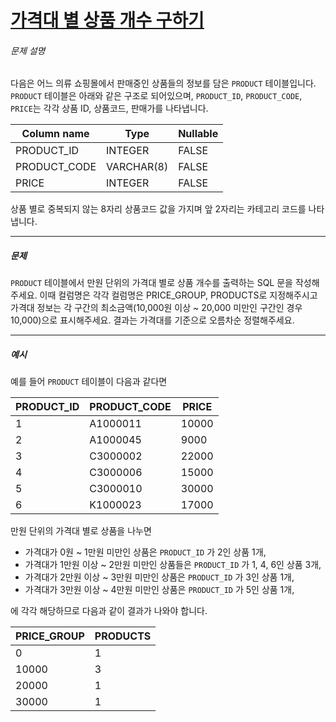 # [가격대 별 상품 개수 구하기](https://school.programmers.co.kr/learn/courses/30/lessons/131530)


###### 문제 설명


다음은 어느 의류 쇼핑몰에서 판매중인 상품들의 정보를 담은 `PRODUCT` 테이블입니다. `PRODUCT` 테이블은 아래와 같은 구조로 되어있으며, `PRODUCT_ID`, `PRODUCT_CODE`, `PRICE`는 각각 상품 ID, 상품코드, 판매가를 나타냅니다.




| Column name | Type | Nullable |
| --- | --- | --- |
| PRODUCT\_ID | INTEGER | FALSE |
| PRODUCT\_CODE | VARCHAR(8\) | FALSE |
| PRICE | INTEGER | FALSE |


상품 별로 중복되지 않는 8자리 상품코드 값을 가지며 앞 2자리는 카테고리 코드를 나타냅니다.




---


##### 문제


`PRODUCT` 테이블에서 만원 단위의 가격대 별로 상품 개수를 출력하는 SQL 문을 작성해주세요. 이때 컬럼명은 각각 컬럼명은 PRICE\_GROUP, PRODUCTS로 지정해주시고 가격대 정보는 각 구간의 최소금액(10,000원 이상 \~ 20,000 미만인 구간인 경우 10,000\)으로 표시해주세요. 결과는 가격대를 기준으로 오름차순 정렬해주세요.




---


##### 예시


예를 들어 `PRODUCT` 테이블이 다음과 같다면




| PRODUCT\_ID | PRODUCT\_CODE | PRICE |
| --- | --- | --- |
| 1 | A1000011 | 10000 |
| 2 | A1000045 | 9000 |
| 3 | C3000002 | 22000 |
| 4 | C3000006 | 15000 |
| 5 | C3000010 | 30000 |
| 6 | K1000023 | 17000 |


만원 단위의 가격대 별로 상품을 나누면


* 가격대가 0원 \~ 1만원 미만인 상품은 `PRODUCT_ID` 가 2인 상품 1개,
* 가격대가 1만원 이상 \~ 2만원 미만인 상품들은 `PRODUCT_ID` 가 1, 4, 6인 상품 3개,
* 가격대가 2만원 이상 \~ 3만원 미만인 상품은 `PRODUCT_ID` 가 3인 상품 1개,
* 가격대가 3만원 이상 \~ 4만원 미만인 상품은 `PRODUCT_ID` 가 5인 상품 1개,


에 각각 해당하므로 다음과 같이 결과가 나와야 합니다.




| PRICE\_GROUP | PRODUCTS |
| --- | --- |
| 0 | 1 |
| 10000 | 3 |
| 20000 | 1 |
| 30000 | 1 |


